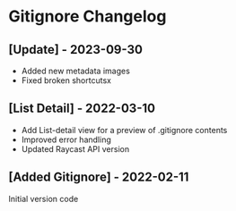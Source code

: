 # Gitignore Changelog

## [Update] - 2023-09-30

- Added new metadata images
- Fixed broken shortcutsx

## [List Detail] - 2022-03-10
- Add List-detail view for a preview of .gitignore contents
- Improved error handling
- Updated Raycast API version

## [Added Gitignore] - 2022-02-11
Initial version code
